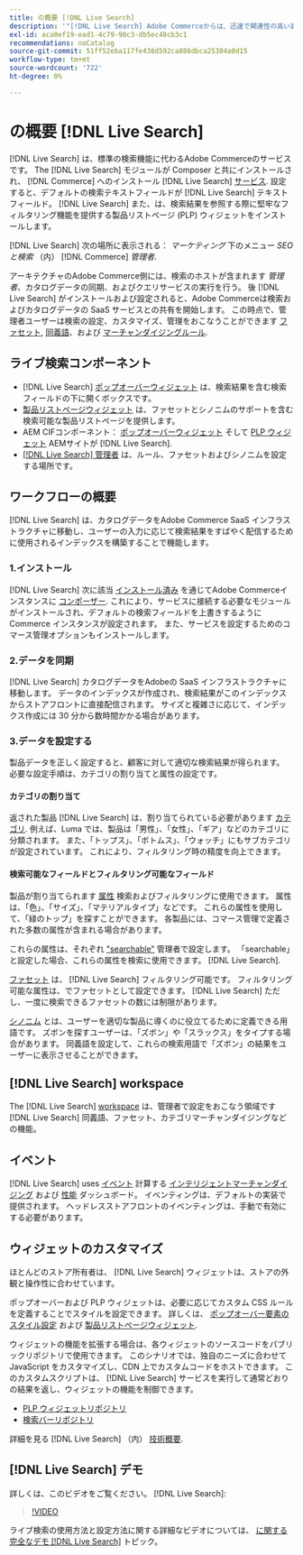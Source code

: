 ```yaml
---
title: の概要 [!DNL Live Search]
description: '"[!DNL Live Search] Adobe Commerceからは、迅速で関連性の高い直感的な検索エクスペリエンスを提供します。」'
exl-id: aca0ef19-ead1-4c79-90c3-db5ec48cb3c1
recommendations: noCatalog
source-git-commit: 51ff52eba117fe438d592ca886dbca25304a0d15
workflow-type: tm+mt
source-wordcount: '722'
ht-degree: 0%

---
```


# の概要 [!DNL Live Search]

[!DNL Live Search] は、標準の検索機能に代わるAdobe Commerceのサービスです。 The [!DNL Live Search] モジュールが Composer と共にインストールされ、 [!DNL Commerce] へのインストール [!DNL Live Search] [サービス](../landing/saas.md). 設定すると、デフォルトの検索テキストフィールドが [!DNL Live Search] テキストフィールド。 [!DNL Live Search] また、は、検索結果を参照する際に堅牢なフィルタリング機能を提供する製品リストページ (PLP) ウィジェットをインストールします。

[!DNL Live Search] 次の場所に表示される： *マーケティング* 下のメニュー *SEO と検索* （内） [!DNL Commerce] *管理者*.

アーキテクチャのAdobe Commerce側には、検索のホストが含まれます *管理者*、カタログデータの同期、およびクエリサービスの実行を行う。 後 [!DNL Live Search] がインストールおよび設定されると、Adobe Commerceは検索およびカタログデータの SaaS サービスとの共有を開始します。 この時点で、管理者ユーザーは検索の設定、カスタマイズ、管理をおこなうことができます [ファセット](facets.md), [同義語](synonyms.md)、および [マーチャンダイジングルール](category-merch.md).

## ライブ検索コンポーネント

* [!DNL Live Search] [ポップオーバーウィジェット](storefront-popover.md) は、検索結果を含む検索フィールドの下に開くボックスです。
* [製品リストページウィジェット](plp-styling.md) は、ファセットとシノニムのサポートを含む検索可能な製品リストページを提供します。
* AEM CIFコンポーネント： [ポップオーバーウィジェット](https://experienceleague.adobe.com/docs/experience-manager-cloud-service/content/content-and-commerce/integrations/live-search-popover.html?lang=en) そして [PLP ウィジェット](https://experienceleague.adobe.com/docs/experience-manager-cloud-service/content/content-and-commerce/integrations/live-search-plp.html) AEMサイトが [!DNL Live Search].
* [[!DNL Live Search] 管理者](workspace.md) は、ルール、ファセットおよびシノニムを設定する場所です。

## ワークフローの概要

[!DNL Live Search] は、カタログデータをAdobe Commerce SaaS インフラストラクチャに移動し、ユーザーの入力に応じて検索結果をすばやく配信するために使用されるインデックスを構築することで機能します。

### 1.インストール

[!DNL Live Search] 次に該当 [インストール済み](install.md) を通じてAdobe Commerceインスタンスに [コンポーザー](https://getcomposer.org/). これにより、サービスに接続する必要なモジュールがインストールされ、デフォルトの検索フィールドを上書きするように Commerce インスタンスが設定されます。 また、サービスを設定するためのコマース管理オプションもインストールします。

### 2.データを同期

[!DNL Live Search] カタログデータをAdobeの SaaS インフラストラクチャに移動します。 データのインデックスが作成され、検索結果がこのインデックスからストアフロントに直接配信されます。 サイズと複雑さに応じて、インデックス作成には 30 分から数時間かかる場合があります。

### 3.データを設定する

製品データを正しく設定すると、顧客に対して適切な検索結果が得られます。 必要な設定手順は、カテゴリの割り当てと属性の設定です。

#### カテゴリの割り当て

返された製品 [!DNL Live Search] は、割り当てられている必要があります [カテゴリ](https://experienceleague.adobe.com/docs/commerce-admin/catalog/categories/categories.html). 例えば、Luma では、製品は「男性」、「女性」、「ギア」などのカテゴリに分類されます。 また、「トップス」、「ボトムス」、「ウォッチ」にもサブカテゴリが設定されています。 これにより、フィルタリング時の精度を向上できます。

#### 検索可能なフィールドとフィルタリング可能なフィールド

製品が割り当てられます [属性](https://experienceleague.adobe.com/docs/commerce-admin/catalog/product-attributes/product-attributes.html) 検索およびフィルタリングに使用できます。 属性は、「色」、「サイズ」、「マテリアルタイプ」などです。 これらの属性を使用して、「緑のトップ」を探すことができます。 各製品には、コマース管理で定義された多数の属性が含まれる場合があります。

これらの属性は、それぞれ [&quot;searchable&quot;](https://experienceleague.adobe.com/docs/commerce-admin/catalog/catalog/search/search.html) 管理者で設定します。 「searchable」と設定した場合、これらの属性を検索に使用できます。 [!DNL Live Search].

[ファセット](facets.md) は、 [!DNL Live Search] フィルタリング可能です。 フィルタリング可能な属性は、でファセットとして設定できます。 [!DNL Live Search] ただし、一度に検索できるファセットの数には制限があります。

[シノニム](synonyms.md) とは、ユーザーを適切な製品に導くのに役立てるために定義できる用語です。 ズボンを探すユーザーは、「ズボン」や「スラックス」をタイプする場合があります。 同義語を設定して、これらの検索用語で「ズボン」の結果をユーザーに表示させることができます。

## [!DNL Live Search] workspace

The [!DNL Live Search] [workspace](workspace.md) は、管理者で設定をおこなう領域です [!DNL Live Search] 同義語、ファセット、カテゴリマーチャンダイジングなどの機能。

## イベント

[!DNL Live Search] uses [イベント](events.md) 計算する [インテリジェントマーチャンダイジング](category-merch.md) および [性能](performance.md) ダッシュボード。 イベンティングは、デフォルトの実装で提供されます。 ヘッドレスストアフロントのイベンティングは、手動で有効にする必要があります。

## ウィジェットのカスタマイズ

ほとんどのストア所有者は、 [!DNL Live Search] ウィジェットは、ストアの外観と操作性に合わせています。

ポップオーバーおよび PLP ウィジェットは、必要に応じてカスタム CSS ルールを定義することでスタイルを設定できます。 詳しくは、 [ポップオーバー要素のスタイル設定](storefront-popover-styling.md) および [製品リストページウィジェット](plp-styling.md).

ウィジェットの機能を拡張する場合は、各ウィジェットのソースコードをパブリックリポジトリで使用できます。
このシナリオでは、独自のニーズに合わせて JavaScript をカスタマイズし、CDN 上でカスタムコードをホストできます。 このカスタムスクリプトは、 [!DNL Live Search] サービスを実行して通常どおりの結果を返し、ウィジェットの機能を制御できます。

* [PLP ウィジェットリポジトリ](https://github.com/adobe/storefront-product-listing-page)
* [検索バーリポジトリ](https://github.com/adobe/storefront-search-as-you-type)

詳細を見る [!DNL Live Search] （内） [技術概要](technical-overview.md).

## [!DNL Live Search] デモ

詳しくは、このビデオをご覧ください。 [!DNL Live Search]:

>[!VIDEO](https://video.tv.adobe.com/v/3418679?quality=12&learn=on)

ライブ検索の使用方法と設定方法に関する詳細なビデオについては、 [に関する完全なデモ [!DNL Live Search]](https://experienceleague.adobe.com/docs/commerce-learn/tutorials/getting-started/capabilities/live-search-full-demonstration.html) トピック。

